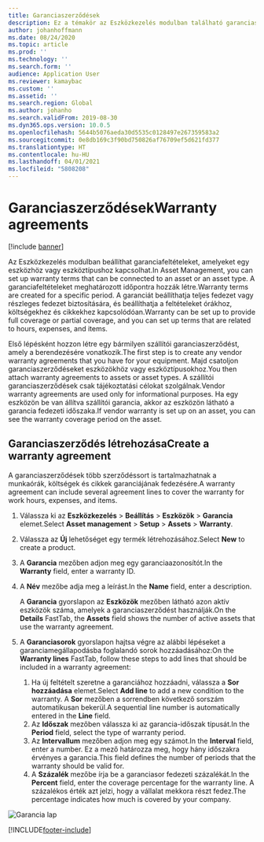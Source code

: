 ```yaml
---
title: Garanciaszerződések
description: Ez a témakör az Eszközkezelés modulban található garanciaszerződéseket ismerteti.
author: johanhoffmann
ms.date: 08/24/2020
ms.topic: article
ms.prod: ''
ms.technology: ''
ms.search.form: ''
audience: Application User
ms.reviewer: kamaybac
ms.custom: ''
ms.assetid: ''
ms.search.region: Global
ms.author: johanho
ms.search.validFrom: 2019-08-30
ms.dyn365.ops.version: 10.0.5
ms.openlocfilehash: 5644b5076aeda30d5535c0128497e267359583a2
ms.sourcegitcommit: 0e8db169c3f90bd750826af76709ef5d621fd377
ms.translationtype: HT
ms.contentlocale: hu-HU
ms.lasthandoff: 04/01/2021
ms.locfileid: "5808208"
---
```

# <a name="warranty-agreements"></a><span data-ttu-id="d7fd5-103">Garanciaszerződések</span><span class="sxs-lookup"><span data-stu-id="d7fd5-103">Warranty agreements</span></span>

[!include [banner](../../includes/banner.md)]

 


<span data-ttu-id="d7fd5-104">Az Eszközkezelés modulban beállíthat garanciafeltételeket, amelyeket egy eszközhöz vagy eszköztípushoz kapcsolhat.</span><span class="sxs-lookup"><span data-stu-id="d7fd5-104">In Asset Management, you can set up warranty terms that can be connected to an asset or an asset type.</span></span> <span data-ttu-id="d7fd5-105">A garanciafeltételeket meghatározott időpontra hozzák létre.</span><span class="sxs-lookup"><span data-stu-id="d7fd5-105">Warranty terms are created for a specific period.</span></span> <span data-ttu-id="d7fd5-106">A garanciát beállíthatja teljes fedezet vagy részleges fedezet biztosítására, és beállíthatja a feltételeket órákhoz, költségekhez és cikkekhez kapcsolódóan.</span><span class="sxs-lookup"><span data-stu-id="d7fd5-106">Warranty can be set up to provide full coverage or partial coverage, and you can set up terms that are related to hours, expenses, and items.</span></span>

<span data-ttu-id="d7fd5-107">Első lépésként hozzon létre egy bármilyen szállítói garanciaszerződést, amely a berendezésére vonatkozik.</span><span class="sxs-lookup"><span data-stu-id="d7fd5-107">The first step is to create any vendor warranty agreements that you have for your equipment.</span></span> <span data-ttu-id="d7fd5-108">Majd csatoljon garanciaszerződéseket eszközökhöz vagy eszköztípusokhoz.</span><span class="sxs-lookup"><span data-stu-id="d7fd5-108">You then attach warranty agreements to assets or asset types.</span></span> <span data-ttu-id="d7fd5-109">A szállítói garanciaszerződések csak tájékoztatási célokat szolgálnak.</span><span class="sxs-lookup"><span data-stu-id="d7fd5-109">Vendor warranty agreements are used only for informational purposes.</span></span> <span data-ttu-id="d7fd5-110">Ha egy eszközön be van állítva szállítói garancia, akkor az eszközön látható a garancia fedezeti időszaka.</span><span class="sxs-lookup"><span data-stu-id="d7fd5-110">If vendor warranty is set up on an asset, you can see the warranty coverage period on the asset.</span></span>

## <a name="create-a-warranty-agreement"></a><span data-ttu-id="d7fd5-111">Garanciaszerződés létrehozása</span><span class="sxs-lookup"><span data-stu-id="d7fd5-111">Create a warranty agreement</span></span>

<span data-ttu-id="d7fd5-112">A garanciaszerződések több szerződéssort is tartalmazhatnak a munkaórák, költségek és cikkek garanciájának fedezésére.</span><span class="sxs-lookup"><span data-stu-id="d7fd5-112">A warranty agreement can include several agreement lines to cover the warranty for work hours, expenses, and items.</span></span>

1. <span data-ttu-id="d7fd5-113">Válassza ki az **Eszközkezelés** \> **Beállítás** \> **Eszközök** \> **Garancia** elemet.</span><span class="sxs-lookup"><span data-stu-id="d7fd5-113">Select **Asset management** \> **Setup** \> **Assets** \> **Warranty**.</span></span>
2. <span data-ttu-id="d7fd5-114">Válassza az **Új** lehetőséget egy termék létrehozásához.</span><span class="sxs-lookup"><span data-stu-id="d7fd5-114">Select **New** to create a product.</span></span>
3. <span data-ttu-id="d7fd5-115">A **Garancia** mezőben adjon meg egy garanciaazonosítót.</span><span class="sxs-lookup"><span data-stu-id="d7fd5-115">In the **Warranty** field, enter a warranty ID.</span></span> 
4. <span data-ttu-id="d7fd5-116">A **Név** mezőbe adja meg a leírást.</span><span class="sxs-lookup"><span data-stu-id="d7fd5-116">In the **Name** field, enter a description.</span></span>

    <span data-ttu-id="d7fd5-117">A **Garancia** gyorslapon az **Eszközök** mezőben látható azon aktív eszközök száma, amelyek a garanciaszerződést használják.</span><span class="sxs-lookup"><span data-stu-id="d7fd5-117">On the **Details** FastTab, the **Assets** field shows the number of active assets that use the warranty agreement.</span></span>

5. <span data-ttu-id="d7fd5-118">A **Garanciasorok** gyorslapon hajtsa végre az alábbi lépéseket a garanciamegállapodásba foglalandó sorok hozzáadásához:</span><span class="sxs-lookup"><span data-stu-id="d7fd5-118">On the **Warranty lines** FastTab, follow these steps to add lines that should be included in a warranty agreement:</span></span>

    1. <span data-ttu-id="d7fd5-119">Ha új feltételt szeretne a garanciához hozzáadni, válassza a **Sor hozzáadása** elemet.</span><span class="sxs-lookup"><span data-stu-id="d7fd5-119">Select **Add line** to add a new condition to the warranty.</span></span> <span data-ttu-id="d7fd5-120">A **Sor** mezőben a sorrendben következő sorszám automatikusan bekerül.</span><span class="sxs-lookup"><span data-stu-id="d7fd5-120">A sequential line number is automatically entered in the **Line** field.</span></span>
    2. <span data-ttu-id="d7fd5-121">Az **Időszak** mezőben válassza ki az garancia-időszak típusát.</span><span class="sxs-lookup"><span data-stu-id="d7fd5-121">In the **Period** field, select the type of warranty period.</span></span>
    3. <span data-ttu-id="d7fd5-122">Az **Intervallum** mezőben adjon meg egy számot.</span><span class="sxs-lookup"><span data-stu-id="d7fd5-122">In the **Interval** field, enter a number.</span></span> <span data-ttu-id="d7fd5-123">Ez a mező határozza meg, hogy hány időszakra érvényes a garancia.</span><span class="sxs-lookup"><span data-stu-id="d7fd5-123">This field defines the number of periods that the warranty should be valid for.</span></span>
    4. <span data-ttu-id="d7fd5-124">A **Százalék** mezőbe írja be a garanciasor fedezeti százalékát.</span><span class="sxs-lookup"><span data-stu-id="d7fd5-124">In the **Percent** field, enter the coverage percentage for the warranty line.</span></span> <span data-ttu-id="d7fd5-125">A százalékos érték azt jelzi, hogy a vállalat mekkora részt fedez.</span><span class="sxs-lookup"><span data-stu-id="d7fd5-125">The percentage indicates how much is covered by your company.</span></span>

![Garancia lap](media/01-warranty.png)


[!INCLUDE[footer-include](../../../includes/footer-banner.md)]